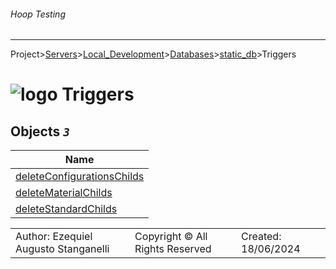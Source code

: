 ###### Hoop Testing
___
Project>[Servers](../../../../Servers.md)>[Local_Development](../../../Local_Development.md)>[Databases](../../Databases.md)>[static_db](../static_db.md)>Triggers


# ![logo](../../../../../Images/folder64.svg) Triggers



## <a name="#Triggers"></a>Objects _`3`_
|Name|
|---|
|[deleteConfigurationsChilds](deleteConfigurationsChilds.md)|
|[deleteMaterialChilds](deleteMaterialChilds.md)|
|[deleteStandardChilds](deleteStandardChilds.md)|

||||
|---|---|---|
|Author: Ezequiel Augusto Stanganelli|Copyright © All Rights Reserved|Created: 18/06/2024|
